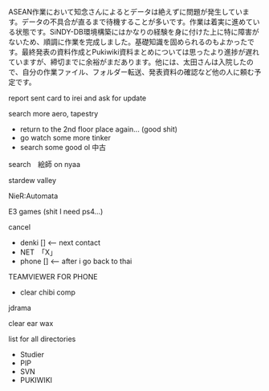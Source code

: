 ASEAN作業において知念さんによるとデータは絶えずに問題が発生しています。データの不具合が直るまで待機することが多いです。作業は着実に進めている状態です。SiNDY-DB環境構築にはかなりの経験を身に付けた上に特に障害がないため、順調に作業を完成しました。基礎知識を固められるのもよかったです。最終発表の資料作成とPukiwiki資料まとめについては思ったより進捗が遅れていますが、締切までに余裕がまだあります。他には、太田さんは入院したので、自分の作業ファイル、フォルダー転送、発表資料の確認など他の人に頼む予定です。

report sent card to irei and ask for update

search more aero, tapestry 
- return to the 2nd floor place again... (good shit)
- go watch some more tinker
- search some good ol 中古

search　絵師 on nyaa

stardew valley

NieR:Automata

E3 games (shit I need ps4...)

cancel
- denki [] <-- next contact
- NET　「X」
- phone [] <-- after i go back to thai

TEAMVIEWER FOR PHONE

- clear chibi comp 

jdrama

clear ear wax

list for all directories
- Studier
- PIP
- SVN
- PUKIWIKI
